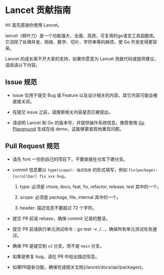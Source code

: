 # Lancet 贡献指南

Hi! 首先感谢你使用 Lancet。

lancet（柳叶刀）是一个功能强大、全面、高效、可复用的go语言工具函数库。它消除了处理并发、网络、数学、切片、字符串等的麻烦，使 Go 开发变得更容易。

Lancet 的成长离不开大家的支持，如果你愿意为 Lancet 贡献代码或提供建议，请阅读以下内容。

## Issue 规范

- issue 仅用于提交 Bug 或 Feature 以及设计相关的内容，其它内容可能会被直接关闭。

- 在提交 issue 之前，请搜索相关内容是否已被提出。

- 请说明 Lancet 和 Go 的版本号，并提供操作系统信息。推荐使用 [Go Playground](https://go.dev/play/) 生成在线 demo，这能够更直观地重现问题。

## Pull Request 规范

- 请先 fork 一份到自己的项目下，不要直接在仓库下建分支。

- commit 信息要以 `type(scope): 描述信息` 的形式填写，例如 `fix(package): [scrollbar] fix xxx bug`。

  1. type: 必须是 chore, docs, feat, fix, refactor, release, test 其中的一个。

  2. scope: 必须是 package, file, internal 其中的一个。

  3. header: 描述信息不要超过 72 个字符。

- 提交 PR 前请 rebase，确保 commit 记录的整洁。

- 提交 PR 前请执行单元测试命令：go test -v ./...，确保所有单元测试任务通过。

- 确保 PR 是提交到 `v2` 分支，而不是 `main` 分支。

- 如果是修复 bug，请在 PR 中给出描述信息。

- 如果PR是新功能，确保完成相关文档(/lancet/docs/api/packages)。
